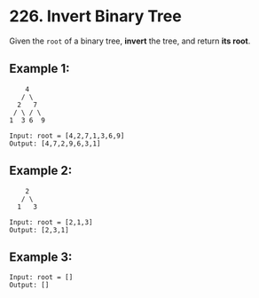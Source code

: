 # 226. Invert Binary Tree

Given the `root` of a binary tree, **invert** the tree, and return **its root**.

## Example 1:

```
    4
   / \
  2   7
 / \ / \
1  3 6  9
```

```
Input: root = [4,2,7,1,3,6,9]
Output: [4,7,2,9,6,3,1]
```

## Example 2:

```
    2
   / \
  1   3
```

```
Input: root = [2,1,3]
Output: [2,3,1]
```

## Example 3:

```
Input: root = []
Output: []
```
